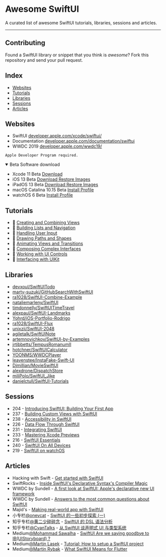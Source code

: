 # Awesome SwiftUI

A curated list of awesome SwiftUI tutorials, libraries, sessions and articles.

---

## Contributing

Found a SwiftUI library or snippet that you think is *awesome*? Fork this repository and send your pull request.

## Index

  - [Websites](#websites) 
  - [Tutorials](#tutorials)
  - [Libraries](#libraries)
  - [Sessions](#sessions)
  - [Articles](#articles)

## Websites

* SwiftUI [developer.apple.com/xcode/swiftui/](https://developer.apple.com/xcode/swiftui/)
* Documentation [developer.apple.com/documentation/swiftui](https://developer.apple.com/documentation/swiftui)
* WWDC 2019 [developer.apple.com/wwdc19/](https://developer.apple.com/wwdc19/)

```
Apple Developer Program required.
```
<details open>
  <summary>Beta Software download</summary>
  <ul><li>Xcode 11 Beta <a href="https://developer.apple.com/services-account/download?path=/WWDC_2019/Xcode_11_Beta/Xcode_11_Beta.xip">Download</a></li>
  <li>iOS 13 Beta <a href="https://developer.apple.com/download/#ios-restore-images-iphone-new">Download Restore Images</a></li>
  <li>iPadOS 13 Beta <a href="https://developer.apple.com/download/#ios-restore-images-ipad-new">Download Restore Images</a></li>
  <li>macOS Catalina 10.15 Beta <a href="https://developer.apple.com/services-account/download?path=/WWDC_2019/macOS_10.15_Developer_Beta_Access_Utility/macOSDeveloperBetaAccessUtility.dmg">Install Profile</a></li>
  <li>watchOS 6 Beta <a href="https://developer.apple.com/services-account/download?path=/WWDC_2019/watchOS_6_beta_Configuration_Profile/watchOS_6_Beta_Profilemobileconfig.mobileconfig">Install Profile</a></li></ul>
</details>

## Tutorials

*  [Creating and Combining Views](https://developer.apple.com/tutorials/swiftui/creating-and-combining-views)
*  [Building Lists and Navigation](https://developer.apple.com/tutorials/swiftui/building-lists-and-navigation)
*  [Handling User Input](https://developer.apple.com/tutorials/swiftui/handling-user-input)
*  [Drawing Paths and Shapes](https://developer.apple.com/tutorials/swiftui/drawing-paths-and-shapes)
*  [Animating Views and Transitions](https://developer.apple.com/tutorials/swiftui/animating-views-and-transitions)
*  [Composing Complex Interfaces](https://developer.apple.com/tutorials/swiftui/composing-complex-interfaces)
*  [Working with UI Controls](https://developer.apple.com/tutorials/swiftui/working-with-ui-controls)
*  [Interfacing with UIKit](https://developer.apple.com/tutorials/swiftui/interfacing-with-uikit)

## Libraries

* [devxoul/SwiftUITodo](https://github.com/devxoul/SwiftUITodo)
* [marty-suzuki/GitHubSearchWithSwiftUI](https://github.com/marty-suzuki/GitHubSearchWithSwiftUI)
* [ra1028/SwiftUI-Combine-Example](https://github.com/ra1028/SwiftUI-Combine-Example)
* [nataliemarleny/SwiftUI](https://github.com/nataliemarleny/SwiftUI)
* [timdonnelly/SwiftUITimeTravel](https://github.com/timdonnelly/SwiftUITimeTravel)
* [alexpaul/SwiftUI-Landmarks](https://github.com/alexpaul/SwiftUI-Landmarks)
* [Yohrd/iOS-Portfolio-Rodrigo](https://github.com/Yohrd/iOS-Portfolio-Rodrigo)
* [ra1028/SwiftUI-Flux](https://github.com/ra1028/SwiftUI-Flux)
* [unixzii/SwiftUI-2048](https://github.com/unixzii/SwiftUI-2048)
* [agiletalk/SwiftUINote](https://github.com/agiletalk/SwiftUINote)
* [artemnovichkov/SwiftUI-by-Examples](https://github.com/artemnovichkov/SwiftUI-by-Examples)
* [jrtibbetts/TempusRomanumII](https://github.com/jrtibbetts/TempusRomanumII)
* [hotchner/SwiftUICalculator](https://github.com/hotchner/SwiftUICalculator)
* [YOONMS/WWDCPlayer](https://github.com/YOONMS/WWDCPlayer)
* [leavenstee/InstaFake-Swift-UI](https://github.com/leavenstee/InstaFake-Swift-UI)
* [Dimillian/MovieSwiftUI](https://github.com/Dimillian/MovieSwiftUI)
* [alexdrone/DispatchStore](https://github.com/alexdrone/DispatchStore)
* [miliPolo/SwiftUI_Jike](https://github.com/miliPolo/SwiftUI_Jike)
* [danielctull/SwiftUI-Tutorials](https://github.com/danielctull/SwiftUI-Tutorials)

## Sessions

* 204 - [Introducing SwiftUI: Building Your First App](https://developer.apple.com/videos/play/wwdc2019/204/)
* 237 - [Building Custom Views with SwiftUI](https://developer.apple.com/videos/play/wwdc2019/237)
* 238 - [Accessibility in SwiftUI](https://developer.apple.com/videos/play/wwdc2019/238)
* 226 - [Data Flow Through SwiftUI](https://developer.apple.com/videos/play/wwdc2019/226)
* 231 - [Integrating SwiftUI](https://developer.apple.com/videos/play/wwdc2019/231)
* 233 - [Mastering Xcode Previews](https://developer.apple.com/videos/play/wwdc2019/233)
* 216 - [SwiftUI Essentials](https://developer.apple.com/videos/play/wwdc2019/216)
* 240 - [SwiftUI On All Devices](https://developer.apple.com/videos/play/wwdc2019/240)
* 219 - [SwiftUI on watchOS](https://developer.apple.com/videos/play/wwdc2019/219)

## Articles

* Hacking with Swift - [Get started with SwiftUI](https://www.hackingwithswift.com/articles/194/get-started-with-swiftui)
* SwiftRocks - [Inside SwiftUI's Declarative Syntax's Compiler Magic](https://swiftrocks.com/inside-swiftui-compiler-magic.html)
* WWDC by Sundell - [A first look at SwiftUI: Apple's declarative new UI framework](https://wwdcbysundell.com/2019/swiftui-first-look/)
* WWDC by Sundell - [Answers to the most common questions about SwiftUI](https://wwdcbysundell.com/2019/swiftui-common-questions/)
* Majid's - [Making real-world app with SwiftUI](https://mecid.github.io/2019/06/05/swiftui-making-real-world-app/)
* 小专栏[@onevcat](https://xiaozhuanlan.com/u/onevcat) - [SwiftUI 的一些初步探索 (一)](https://xiaozhuanlan.com/topic/7652341890)
* 知乎专栏[@黄二少碎碎念](https://zhuanlan.zhihu.com/hjcapple) - [SwiftUI 的 DSL 语法分析](https://zhuanlan.zhihu.com/p/68294674)
* 知乎专栏[@CyanTalks](https://zhuanlan.zhihu.com/cyantalks) - [从 SwiftUI 谈声明式 UI 与类型系统](https://zhuanlan.zhihu.com/p/68275232)
* Medium[@Mohammad Sawalha](https://medium.com/@themedo8000) - [SwiftUI Are we saying goodbye to IB(UIStoryboard) ?](https://medium.com/@themedo8000/swiftui-are-we-saying-goodbye-to-ib-718035e83b07)
* Medium[@Martin Lasek](https://medium.com/@martinlasek) - [Tutorial: How to setup a SwiftUI project](https://medium.com/@martinlasek/swiftui-getting-started-372389fff423)
* Medium[@Martin Rybak](https://medium.com/@martinrybak) - [What SwiftUI Means for Flutter](https://medium.com/flutter-nyc/what-swiftui-means-for-flutter-6d5898f7adf7)